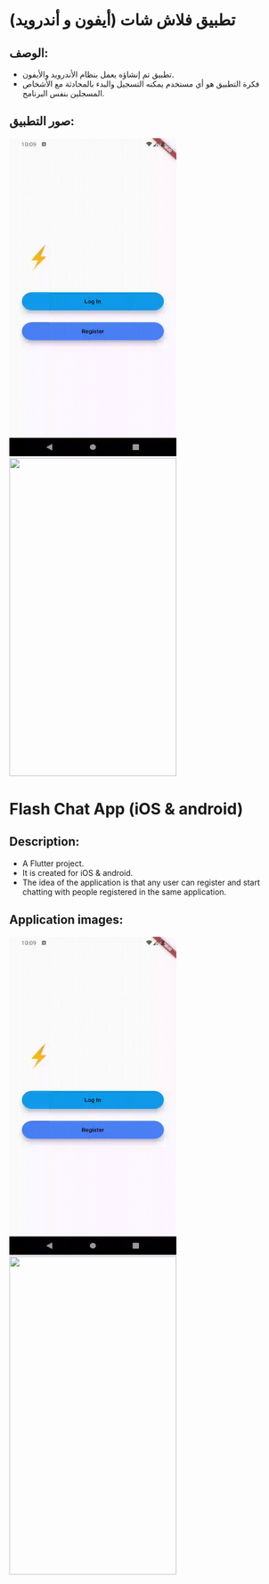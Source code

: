 # تطبيق فلاش شات (أيفون و أندرويد)

## الوصف:

- تطبيق تم إنشاؤه يعمل بنظام الأندرويد والأيفون.
- فكرة التطبيق هو أي مستخدم يمكنه التسجيل والبدء بالمحادثة مع الأشخاص المسجلين بنفس البرنامج.

## صور التطبيق:

<img src="flash chat 3.gif" width="300" height="570">
<img src="Flash chat 2.gif" width="300" height="570">

# Flash Chat App (iOS & android)

## Description:

- A Flutter project.
- It is created for iOS & android.
- The idea of the application is that any user can register and start chatting with people registered in the same application.

## Application images:

<img src="flash chat 3.gif" width="300" height="570">
<img src="Flash chat 2.gif" width="300" height="570">
